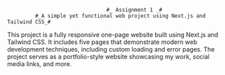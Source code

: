                                     #_ Assignment 1 _#
             #_A simple yet functional web project using Next.js and Tailwind CSS_#

This project is a fully responsive one-page website built using Next.js and Tailwind CSS. It includes five pages that demonstrate modern web development techniques, including custom loading and error pages. The project serves as a portfolio-style website showcasing my work, social media links, and more.